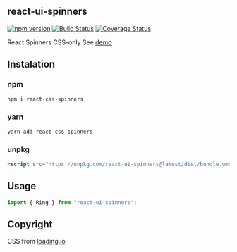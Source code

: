  ## react-ui-spinners

[![npm version](https://badge.fury.io/js/react-ui-spinners.svg)](https://badge.fury.io/js/react-ui-spinners)  [![Build Status](https://travis-ci.org/aadhil96/react-ui-spinners.svg?branch=master)](https://travis-ci.org/aadhil96/react-ui-spinners)  [![Coverage Status](https://coveralls.io/repos/github/aadhil96/react-ui-spinners/badge.svg?branch=master)](https://coveralls.io/github/aadhil96/react-ui-spinners?branch=master)


React Spinners CSS-only
See  [demo](https://aadhil96.github.io/react-ui-spinners)

## Instalation

### npm

```sh
npm i react-css-spinners
```

### yarn

```sh
yarn add react-css-spinners
```

### unpkg

```html
<script src="https://unpkg.com/react-ui-spinners@latest/dist/bundle.umd.js"></script>
```

## Usage

```js
import { Ring } from "react-ui-spinners";
```

## Copyright

CSS from [loading.io](https://loading.io/)
